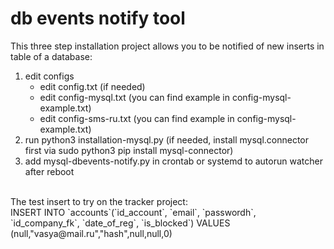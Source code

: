 <html>
<body>
<h1>
db events notify tool
</h1>
This three step installation project allows you to be notified of new inserts in table of a database:
<ol>
<li>edit configs
<ul><li>edit config.txt (if needed)</li>
    <li>edit config-mysql.txt (you can find example in config-mysql-example.txt)</li>
    <li>edit config-sms-ru.txt (you can find example in config-mysql-example.txt)</li>
</ul></li>
<li>run python3 installation-mysql.py (if needed, install mysql.connector first via sudo python3 pip install mysql-connector)</li>
<li>add mysql-dbevents-notify.py in crontab or systemd to autorun watcher after reboot</li>
</ol>
<br>
The test insert to try on the tracker project:<br>
INSERT INTO `accounts`(`id_account`, `email`, `passwordh`, `id_company_fk`, `date_of_reg`, `is_blocked`) VALUES (null,"vasya@mail.ru","hash",null,null,0)
</body>
</html>
